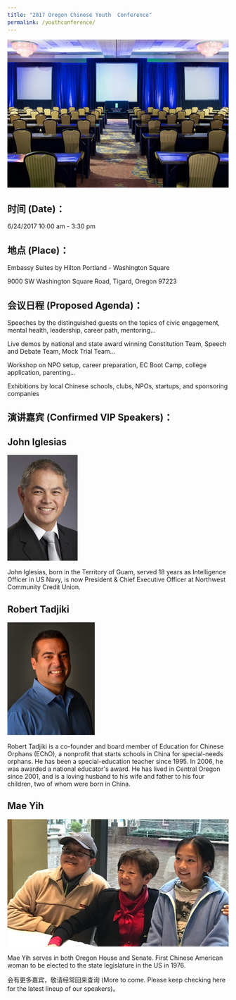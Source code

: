 ```yaml
---
title: "2017 Oregon Chinese Youth  Conference"
permalink: /youthconference/
---
```


<p><img src="/assets/images/activities/embassysuite2.jpg"></p>

## 时间 (Date)：
6/24/2017 10:00 am - 3:30 pm

## 地点 (Place)：
Embassy Suites by Hilton Portland - Washington Square

9000 SW Washington Square Road, Tigard, Oregon 97223

## 会议日程 (Proposed Agenda)：

Speeches by the distinguished guests on the topics of civic engagement, mental health, leadership, career path, mentoring...

Live demos by national and state award  winning Constitution Team, Speech and Debate Team, Mock Trial Team...

Workshop on NPO setup, career preparation, EC Boot Camp, college application, parenting...

Exhibitions by local Chinese schools, clubs, NPOs, startups, and sponsoring companies  

## 演讲嘉宾 (Confirmed VIP Speakers)：

## John Iglesias
<p><img src="/assets/images/activities/iglesias.png"></p>
John Iglesias, born in the Territory of Guam, served 18 years as Intelligence Officer in US Navy, is now President &
Chief Executive Officer at Northwest Community Credit Union.

## Robert Tadjiki
<p><img src="/assets/images/activities/robert2.jpg"></p>

Robert Tadjiki is a co-founder and board member of Education for Chinese Orphans (EChO), a nonprofit that starts schools in China for special-needs orphans. He has been a special-education teacher since 1995. In 2006, he was awarded a national educator's award. He has lived in Central Oregon since 2001, and is a loving husband to his wife and father to his four children, two of whom were born in China.

## Mae Yih
<p><img src="/assets/images/activities/mae_yih2.jpg"></p>
Mae Yih serves in both Oregon House and Senate. First Chinese American woman to be elected to the state legislature in the US in 1976.  

会有更多嘉宾，敬请经常回来查询 (More to come. Please keep checking here for the latest lineup of our speakers)。
